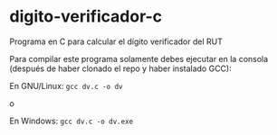 # digito-verificador-c
Programa en C para calcular el dígito verificador del RUT

Para compilar este programa solamente debes ejecutar en la consola (después de haber clonado el repo y haber instalado GCC):

En GNU/Linux: `gcc dv.c -o dv`

o

En Windows: `gcc dv.c -o dv.exe`
